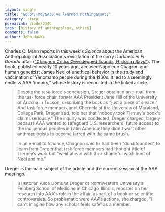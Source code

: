 ```yaml
---
layout: single 
title: "&quot;They&#39;ve learned nothing&quot;" 
category: story
permalink: /node/2349
tags: [history of anthropology, ethics] 
comments: false 
author: John Hawks 
---
```


Charles C. Mann reports in this week's <i>Science</i> about the American Anthropological Association's revisitation of the sorry <i>Darkness in El Dorado</i> affair (<a href="http://dx.doi.org/10.1126/science.326.5959.1466">"Chagnon Critics Overstepped Bounds, Historian Says"</a>). The book, published nearly 10 years ago, accused Napoleon Chagnon and human geneticist James Neel of unethical behavior in the study and vaccination of Yanomam&ouml; people during the 1960s. It led to a seemingly endless AAA "inquiry," whose history is recounted in the linked article. 

<blockquote>Despite the task force's conclusion, Dreger obtained an e-mail from the task force chair, former AAA President Jane Hill of the University of Arizona in Tucson, describing the book as "just a piece of sleaze." And task force member Janet Chernela of the University of Maryland, College Park, Dreger said, told her that "nobody took Tierney's book's claims seriously." The inquiry was conducted, Dreger charged, largely because AAA wanted to safeguard U.S. researchers' future access to the indigenous peoples in Latin America; they didn't want other anthropologists to become tarred with the same brush.

In an e-mail to <i>Science</i>, Chagnon said he had been "dumbfounded" to learn from Dreger that task force members had thought little of Tierney's work but "went ahead with their shameful witch hunt of Neel and me."</blockquote>

Dreger is the main subject of the article and the current session at the AAA meetings.

<blockquote>[H]istorian Alice Domurat Dreger of Northwestern University's Feinberg School of Medicine in Chicago, Illinois, reported on her research into AAA's role in the affair, as part of a book on scientific controversies. So problematic were AAA's actions, she charged, "I can't imagine how any scholar feels safe" as a member.</blockquote>




